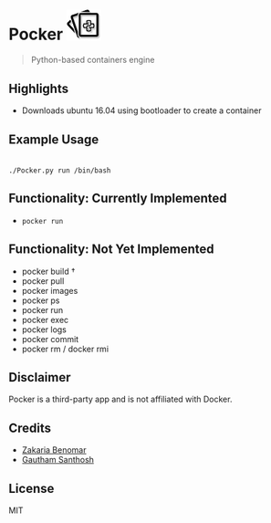 # Pocker <img src="img/logo_black.png" width="60"> 

> Python-based containers engine 


## Highlights

- Downloads ubuntu 16.04 using bootloader to create a container 

## Example Usage

```

./Pocker.py run /bin/bash

```

## Functionality: Currently Implemented

- `pocker run`

## Functionality: Not Yet Implemented

- pocker build †
- pocker pull
- pocker images
- pocker ps
- pocker run
- pocker exec
- pocker logs
- pocker commit
- pocker rm / docker rmi

## Disclaimer

Pocker is a third-party app and is not affiliated with Docker.

## Credits

- [Zakaria Benomar](https://github.com/zakaria-ben)
- [Gautham Santhosh](http://github.com/gauthamzz) 


## License

MIT

